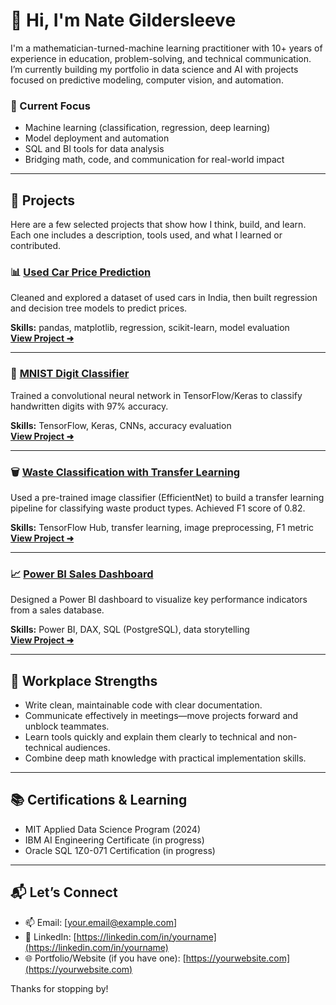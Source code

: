 # 👋 Hi, I'm Nate Gildersleeve

I'm a mathematician-turned-machine learning practitioner with 10+ years of experience in education, problem-solving, and technical communication. I’m currently building my portfolio in data science and AI with projects focused on predictive modeling, computer vision, and automation.

### 🔭 Current Focus
- Machine learning (classification, regression, deep learning)
- Model deployment and automation
- SQL and BI tools for data analysis
- Bridging math, code, and communication for real-world impact

---

## 💼 Projects

Here are a few selected projects that show how I think, build, and learn. Each one includes a description, tools used, and what I learned or contributed.

### 📊 [Used Car Price Prediction](#)
Cleaned and explored a dataset of used cars in India, then built regression and decision tree models to predict prices.

**Skills:** pandas, matplotlib, regression, scikit-learn, model evaluation  
**[View Project ➜](#)**

---

### 🔢 [MNIST Digit Classifier](#)
Trained a convolutional neural network in TensorFlow/Keras to classify handwritten digits with 97% accuracy.

**Skills:** TensorFlow, Keras, CNNs, accuracy evaluation  
**[View Project ➜](#)**

---

### 🗑️ [Waste Classification with Transfer Learning](#)
Used a pre-trained image classifier (EfficientNet) to build a transfer learning pipeline for classifying waste product types. Achieved F1 score of 0.82.

**Skills:** TensorFlow Hub, transfer learning, image preprocessing, F1 metric  
**[View Project ➜](#)**

---

### 📈 [Power BI Sales Dashboard](#)
Designed a Power BI dashboard to visualize key performance indicators from a sales database.

**Skills:** Power BI, DAX, SQL (PostgreSQL), data storytelling  
**[View Project ➜](#)**

---

## 🧠 Workplace Strengths
- Write clean, maintainable code with clear documentation.
- Communicate effectively in meetings—move projects forward and unblock teammates.
- Learn tools quickly and explain them clearly to technical and non-technical audiences.
- Combine deep math knowledge with practical implementation skills.

---

## 📚 Certifications & Learning
- MIT Applied Data Science Program (2024)
- IBM AI Engineering Certificate (in progress)
- Oracle SQL 1Z0-071 Certification (in progress)

---

## 📬 Let’s Connect
- 📫 Email: [your.email@example.com]
- 💼 LinkedIn: [https://linkedin.com/in/yourname](https://linkedin.com/in/yourname)
- 🌐 Portfolio/Website (if you have one): [https://yourwebsite.com](https://yourwebsite.com)

Thanks for stopping by!
